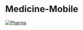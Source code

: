 # Medicine-Mobile

<a href="https://media.giphy.com/media/KZYRvSW6MtGet4xKbg/giphy"><img src="https://media.giphy.com/media/KZYRvSW6MtGet4xKbg/giphy.gif" title="Pharma"/></a>
